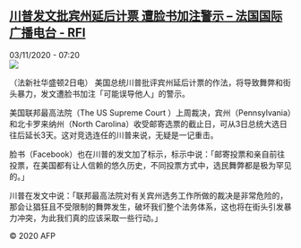 <!--1604386522000-->
[川普发文批宾州延后计票 遭脸书加注警示 – 法国国际广播电台 - RFI](http://www.rfi.fr//cn/contenu/20201103-%E5%B7%9D%E6%99%AE%E5%8F%91%E6%96%87%E6%89%B9%E5%AE%BE%E5%B7%9E%E5%BB%B6%E5%90%8E%E8%AE%A1%E7%A5%A8-%E9%81%AD%E8%84%B8%E4%B9%A6%E5%8A%A0%E6%B3%A8%E8%AD%A6%E7%A4%BA)
------

<div>03/11/2020 - 07:20</div><img src="https://s.rfi.fr/media/display/8a8109be-1d9f-11eb-bd64-005056a964fe/w:310/p:16x9/int0010b.201103142009.jpg"><div class="t-content__body u-clearfix"><p>（法新社华盛顿2日电）    美国总统川普批评宾州延后计票的作法，将导致舞弊和街头暴力，发文遭脸书加注「可能误导他人」的警示。</p><p>美国联邦最高法院（The US Supreme Court ）上周裁决，宾州（Pennsylvania）和北卡罗来纳州（North Carolina）收受邮寄选票的截止日，可从3日总统大选日往后延长3天。这对竞选连任的川普来说，无疑是一记重击。</p><p>脸书（Facebook）也在川普的发文加了标示，标示中说：「邮寄投票和亲自前往投票，在美国都有让人信赖的悠久历史，不同投票方式中，选民舞弊都是极为罕见的。」</p><p>川普在发文中说：「联邦最高法院对有关宾州选务工作所做的裁决是非常危险的，那会让猖狂且不受限制的舞弊发生，破坏我们整个法务体系，这也将在街头引发暴力冲突，为此我们真的应该采取一些行动。」</p><p></p><p class="t-copyright">© 2020 AFP</p>        </div>
